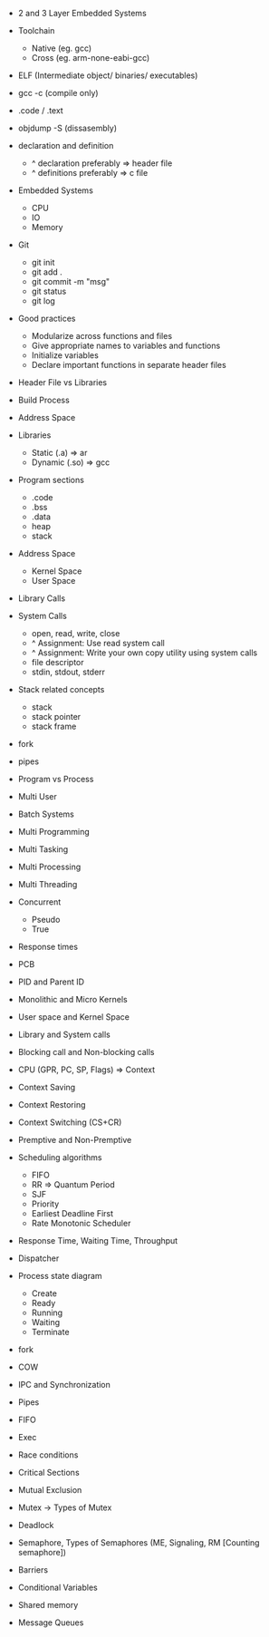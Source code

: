 - 2 and 3 Layer Embedded Systems
- Toolchain
  - Native (eg. gcc)
  - Cross (eg. arm-none-eabi-gcc)
- ELF (Intermediate object/ binaries/ executables)
- gcc -c (compile only)
- .code / .text
- objdump -S (dissasembly)
- declaration and definition
  - ^ declaration preferably => header file
  - ^ definitions preferably => c file
- Embedded Systems

  - CPU
  - IO
  - Memory

- Git

  - git init
  - git add .
  - git commit -m "msg"
  - git status
  - git log

- Good practices

  - Modularize across functions and files
  - Give appropriate names to variables and functions
  - Initialize variables
  - Declare important functions in separate header files

- Header File vs Libraries
- Build Process

- Address Space
- Libraries

  - Static (.a) => ar
  - Dynamic (.so) => gcc

- Program sections

  - .code
  - .bss
  - .data
  - heap
  - stack

- Address Space

  - Kernel Space
  - User Space

- Library Calls
- System Calls

  - open, read, write, close
  - ^ Assignment: Use read system call
  - ^ Assignment: Write your own copy utility using system calls
  - file descriptor
  - stdin, stdout, stderr

- Stack related concepts

  - stack
  - stack pointer
  - stack frame

- fork
- pipes

- Program vs Process
- Multi User
- Batch Systems
- Multi Programming
- Multi Tasking
- Multi Processing
- Multi Threading
- Concurrent
  - Pseudo
  - True
- Response times
- PCB

- PID and Parent ID

- Monolithic and Micro Kernels
- User space and Kernel Space
- Library and System calls
- Blocking call and Non-blocking calls

- CPU (GPR, PC, SP, Flags) => Context
- Context Saving
- Context Restoring
- Context Switching (CS+CR)

- Premptive and Non-Premptive
- Scheduling algorithms

  - FIFO
  - RR => Quantum Period
  - SJF
  - Priority
  - Earliest Deadline First
  - Rate Monotonic Scheduler

- Response Time, Waiting Time, Throughput
- Dispatcher
- Process state diagram
  - Create
  - Ready
  - Running
  - Waiting
  - Terminate
- fork
- COW

- IPC and Synchronization
- Pipes
- FIFO
- Exec
- Race conditions
- Critical Sections
- Mutual Exclusion
- Mutex -> Types of Mutex
- Deadlock
- Semaphore, Types of Semaphores (ME, Signaling, RM [Counting semaphore])
- Barriers
- Conditional Variables
- Shared memory
- Message Queues

